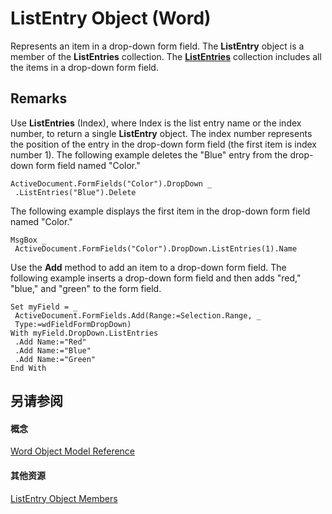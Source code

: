 
# ListEntry Object (Word)

Represents an item in a drop-down form field. The  **ListEntry** object is a member of the **ListEntries** collection. The **[ListEntries](cfd3c706-5b69-338f-b104-e12526b89f47.md)** collection includes all the items in a drop-down form field.


## Remarks

Use  **ListEntries** (Index), where Index is the list entry name or the index number, to return a single **ListEntry** object. The index number represents the position of the entry in the drop-down form field (the first item is index number 1). The following example deletes the "Blue" entry from the drop-down form field named "Color."


```
ActiveDocument.FormFields("Color").DropDown _ 
 .ListEntries("Blue").Delete
```

The following example displays the first item in the drop-down form field named "Color."




```
MsgBox _ 
 ActiveDocument.FormFields("Color").DropDown.ListEntries(1).Name
```

Use the  **Add** method to add an item to a drop-down form field. The following example inserts a drop-down form field and then adds "red," "blue," and "green" to the form field.




```
Set myField = _ 
 ActiveDocument.FormFields.Add(Range:=Selection.Range, _ 
 Type:=wdFieldFormDropDown) 
With myField.DropDown.ListEntries 
 .Add Name:="Red" 
 .Add Name:="Blue" 
 .Add Name:="Green" 
End With
```


## 另请参阅


#### 概念


[Word Object Model Reference](be452561-b436-bb9b-6f94-3faa9a74a6fd.md)
#### 其他资源


[ListEntry Object Members](http://msdn.microsoft.com/library/ea134fa9-0518-558d-8371-b0d28ea8e9a3%28Office.15%29.aspx)